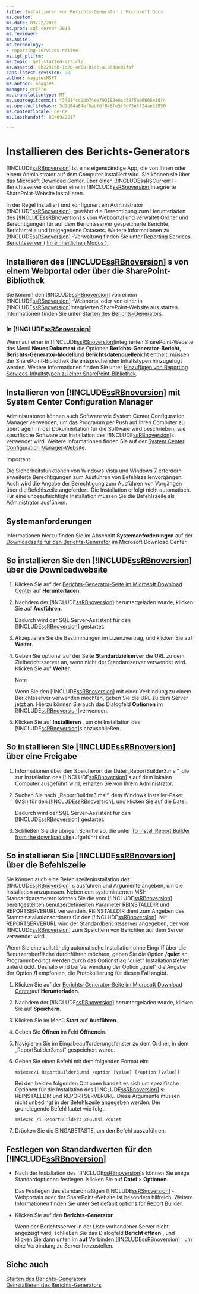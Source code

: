 ```yaml
---
title: Installieren von Berichts-Generator | Microsoft Docs
ms.custom: 
ms.date: 09/22/2016
ms.prod: sql-server-2016
ms.reviewer: 
ms.suite: 
ms.technology:
- reporting-services-native
ms.tgt_pltfrm: 
ms.topic: get-started-article
ms.assetid: 6b2291bb-1d20-4d08-81cb-a16dd8e01faf
caps.latest.revision: 20
author: maggiesMSFT
ms.author: maggies
manager: erikre
ms.translationtype: MT
ms.sourcegitcommit: f3481fcc2bb74eaf93182e6cc58f5a06666e10f4
ms.openlocfilehash: 5d2d84a84ef5abf6f048fe5f0d73e5724ae32950
ms.contentlocale: de-de
ms.lasthandoff: 08/09/2017

---
```

# <a name="install-report-builder"></a>Installieren des Berichts-Generators
  [!INCLUDE[ssRBnoversion](../../includes/ssrbnoversion-md.md)] ist eine eigenständige App, die von Ihnen oder einem Administrator auf dem Computer installiert wird. Sie können sie über das Microsoft Download Center, über einen [!INCLUDE[ssRSCurrent](../../includes/ssrscurrent-md.md)] -Berichtsserver oder über eine in [!INCLUDE[ssRSnoversion](../../includes/ssrsnoversion-md.md)]integrierte SharePoint-Website installieren.  
  
 In der Regel installiert und konfiguriert ein Administrator [!INCLUDE[ssRSnoversion](../../includes/ssrsnoversion-md.md)], gewährt die Berechtigung zum Herunterladen des [!INCLUDE[ssRBnoversion](../../includes/ssrbnoversion-md.md)] s vom Webportal und verwaltet Ordner und Berechtigungen für auf dem Berichtsserver gespeicherte Berichte, Berichtsteile und freigegebene Datasets. Weitere Informationen zu [!INCLUDE[ssRSnoversion](../../includes/ssrsnoversion-md.md)] -Verwaltung finden Sie unter [Reporting Services-Berichtsserver &#40; Im einheitlichen Modus &#41; ](../../reporting-services/report-server/reporting-services-report-server-native-mode.md).  
  
## <a name="install-includessrbnoversionincludesssrbnoversion-mdmd-from--a--web-portal-or-sharepoint-library"></a>Installieren des [!INCLUDE[ssRBnoversion](../../includes/ssrbnoversion-md.md)] s von einem Webportal oder über die SharePoint-Bibliothek 
  
 Sie können den [!INCLUDE[ssRBnoversion](../../includes/ssrbnoversion-md.md)] von einem [!INCLUDE[ssRSnoversion](../../includes/ssrsnoversion-md.md)] -Webportal oder von einer in [!INCLUDE[ssRSnoversion](../../includes/ssrsnoversion-md.md)]integrierten SharePoint-Website aus starten. Informationen finden Sie unter [Starten des Berichts-Generators](../../reporting-services/report-builder/start-report-builder.md).  
  
### <a name="sharepoint-site-integrated-with-includessrsnoversionincludesssrsnoversion-mdmd"></a>In [!INCLUDE[ssRSnoversion](../../includes/ssrsnoversion-md.md)]
  
 Wenn auf einer in [!INCLUDE[ssRSnoversion](../../includes/ssrsnoversion-md.md)]integrierten SharePoint-Website das Menü **Neues Dokument** die Optionen **Berichts-Generator-Bericht**, **Berichts-Generator-Modell**und **Berichtsdatenquelle**nicht enthält, müssen der SharePoint-Bibliothek die entsprechenden Inhaltstypen hinzugefügt werden. Weitere Informationen finden Sie unter [Hinzufügen von Reporting Services-Inhaltstypen zu einer SharePoint-Bibliothek](../../reporting-services/report-server-sharepoint/add-reporting-services-content-types-to-a-sharepoint-library.md).  
 
## <a name="install-includessrbnoversionincludesssrbnoversion-mdmd-with-system-center-configuration-manager"></a>Installieren von [!INCLUDE[ssRBnoversion](../../includes/ssrbnoversion-md.md)] mit System Center Configuration Manager 
  
 Administratoren können auch Software wie System Center Configuration Manager verwenden, um das Programm per Push auf Ihren Computer zu übertragen. In der Dokumentation für die Software wird beschrieben, wie spezifische Software zur Installation des [!INCLUDE[ssRBnoversion](../../includes/ssrbnoversion-md.md)]s verwendet wird. Weitere Informationen finden Sie auf der [System Center Configuration Manager-Website](https://www.microsoft.com/en-us/cloud-platform/system-center-configuration-manager).  
  
> [!IMPORTANT]  
>  Die Sicherheitsfunktionen von Windows Vista und Windows 7 erfordern erweiterte Berechtigungen zum Ausführen von Befehlszeilenvorgängen. Auch wird die Angabe der Berechtigung zum Ausführen von Vorgängen über die Befehlszeile angefordert. Die Installation erfolgt nicht automatisch. Für eine unbeaufsichtigte Installation müssen Sie die Befehlszeile als Administrator ausführen.  
  
## <a name="system-requirements"></a>Systemanforderungen
  
 Informationen hierzu finden Sie im Abschnitt **Systemanforderungen** auf der [Downloadseite für den Berichts-Generator](http://go.microsoft.com/fwlink/?LinkID=734968) im Microsoft Download Center.
  
##  <a name="download"></a> So installieren Sie den [!INCLUDE[ssRBnoversion](../../includes/ssrbnoversion-md.md)] über die Downloadwebsite  
  
1.  Klicken Sie auf der [Berichts-Generator-Seite im Microsoft Download Center](http://go.microsoft.com/fwlink/?LinkID=734968) auf **Herunterladen**.  
  
2.  Nachdem der [!INCLUDE[ssRBnoversion](../../includes/ssrbnoversion-md.md)] heruntergeladen wurde, klicken Sie auf  **Ausführen**.  
  
     Dadurch wird der SQL Server-Assistent für den [!INCLUDE[ssRBnoversion](../../includes/ssrbnoversion-md.md)] gestartet.  
  
3.  Akzeptieren Sie die Bestimmungen im Lizenzvertrag, und klicken Sie auf **Weiter**.  
  
4.  Geben Sie optional auf der Seite **Standardzielserver** die URL zu dem Zielberichtsserver an, wenn nicht der Standardserver verwendet wird. Klicken Sie auf **Weiter**.  
  
    > [!NOTE]  
    >  Wenn Sie den [!INCLUDE[ssRBnoversion](../../includes/ssrbnoversion-md.md)] mit einer Verbindung zu einem Berichtsserver verwenden möchten, geben Sie die URL zu dem Server jetzt an. Hierzu können Sie auch das Dialogfeld **Optionen** im [!INCLUDE[ssRBnoversion](../../includes/ssrbnoversion-md.md)]verwenden.  
  
5.  Klicken Sie auf **Installieren** , um die Installation des [!INCLUDE[ssRBnoversion](../../includes/ssrbnoversion-md.md)]s abzuschließen.  
  
## <a name="to-install-includessrbnoversionincludesssrbnoversion-mdmd-from-a-share"></a>So installieren Sie [!INCLUDE[ssRBnoversion](../../includes/ssrbnoversion-md.md)] über eine Freigabe  
  
1.  Informationen über den Speicherort der Datei „ReportBuilder3.msi“, die zur Installation des [!INCLUDE[ssRBnoversion](../../includes/ssrbnoversion-md.md)] s auf dem lokalen Computer ausgeführt wird, erhalten Sie von Ihrem Administrator.  
  
2.  Suchen Sie nach „ReportBuilder3.msi“, dem Windows Installer-Paket (MSI) für den [!INCLUDE[ssRBnoversion](../../includes/ssrbnoversion-md.md)], und klicken Sie auf die Datei.  
  
     Dadurch wird der SQL Server-Assistent für den [!INCLUDE[ssRBnoversion](../../includes/ssrbnoversion-md.md)] gestartet.  
  
3.  Schließen Sie die übrigen Schritte ab, die unter [To install Report Builder from the download site](#download)aufgeführt sind.  
  
## <a name="to-install-includessrbnoversionincludesssrbnoversion-mdmd-from-the-command-line"></a>So installieren Sie [!INCLUDE[ssRBnoversion](../../includes/ssrbnoversion-md.md)] über die Befehlszeile 

 Sie können auch eine Befehlszeileninstallation des [!INCLUDE[ssRBnoversion](../../includes/ssrbnoversion-md.md)] s ausführen und Argumente angeben, um die Installation anzupassen. Neben den systeminternen MSI-Standardparametern können Sie die vom [!INCLUDE[ssRBnoversion](../../includes/ssrbnoversion-md.md)] bereitgestellten benutzerdefinierten Parameter RBINSTALLDIR und REPORTSERVERURL verwenden. RBINSTALLDIR dient zum Angeben des Stamminstallationsordners für den [!INCLUDE[ssRBnoversion](../../includes/ssrbnoversion-md.md)]. Mit REPORTSERVERURL wird der Standardberichtsserver angegeben, der vom [!INCLUDE[ssRBnoversion](../../includes/ssrbnoversion-md.md)] zum Speichern von Berichten auf dem Server verwendet wird.  
  
 Wenn Sie eine vollständig automatische Installation ohne Eingriff über die Benutzeroberfläche durchführen möchten, geben Sie die Option **/quiet** an. Programmbedingt werden durch das Optionsflag "quiet" Installationsfehler unterdrückt. Deshalb wird bei Verwendung der Option „quiet“ die Angabe der Option **/l** empfohlen, die Protokollierung für diesen Fall angibt.   
  
1.  Klicken Sie auf der [Berichts-Generator-Seite im Microsoft Download Center](http://go.microsoft.com/fwlink/?LinkID=734968)auf **Herunterladen**.  
  
2.  Nachdem der [!INCLUDE[ssRBnoversion](../../includes/ssrbnoversion-md.md)] heruntergeladen wurde, klicken Sie auf  **Speichern**.  
  
3.  Klicken Sie im Menü **Start** auf **Ausführen**.  
  
4.  Geben Sie **Öffnen** im Feld **Öffnen**ein.  
  
5.  Navigieren Sie im Eingabeaufforderungsfenster zu dem Ordner, in dem „ReportBuilder3.msi“ gespeichert wurde.  
  
6.  Geben Sie einen Befehl mit dem folgenden Format ein:  
  
     `msiexec/i ReportBuilder3.msi /option [value] [/option [value]]`  
  
     Bei den beiden folgenden Optionen handelt es sich um spezifische Optionen für die Installation des [!INCLUDE[ssRBnoversion](../../includes/ssrbnoversion-md.md)] s: RBINSTALLDIR und REPORTSERVERURL. Diese Argumente müssen nicht unbedingt in der Befehlszeile angegeben werden. Der grundlegende Befehl lautet wie folgt:  
  
     `msiexec /i ReportBuilder3_x86.msi /quiet`  
  
7.  Drücken Sie die EINGABETASTE, um den Befehl auszuführen.  
  
## <a name="set-includessrbnoversionincludesssrbnoversion-mdmd-defaults"></a>Festlegen von Standardwerten für den [!INCLUDE[ssRBnoversion](../../includes/ssrbnoversion-md.md)]  
  
-   Nach der Installation des [!INCLUDE[ssRBnoversion](../../includes/ssrbnoversion-md.md)]s können Sie einige Standardoptionen festlegen. Klicken Sie auf **Datei**  >  **Optionen**.  
  
     Das Festlegen des standardmäßigen [!INCLUDE[ssRSnoversion](../../includes/ssrsnoversion-md.md)] -Webportals oder der SharePoint-Website ist besonders hilfreich. Weitere Informationen finden Sie unter [Set default options for Report Builder](../../reporting-services/report-builder/set-default-options-for-report-builder.md).  
  
-   Klicken Sie auf den **Berichts-Generator** .  
  
     Wenn der Berichtsserver in der Liste vorhandener Server nicht angezeigt wird, schließen Sie das Dialogfeld **Bericht öffnen** , und klicken Sie dann unten im **auf** Verbinden [!INCLUDE[ssRBnoversion](../../includes/ssrbnoversion-md.md)] , um eine Verbindung zu Server herzustellen.  
  
## <a name="see-also"></a>Siehe auch  
 [Starten des Berichts-Generators](../../reporting-services/report-builder/start-report-builder.md)   
 [Deinstallieren des Berichts-Generators](../../reporting-services/install-windows/uninstall-report-builder.md)  
  
  

